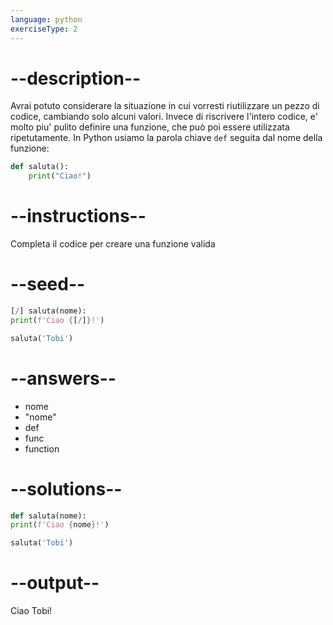 ```yaml
---
language: python
exerciseType: 2
---
```


# --description--

Avrai potuto considerare la situazione in cui vorresti riutilizzare un pezzo di codice, cambiando solo alcuni valori.
Invece di riscrivere l'intero codice, e' molto piu' pulito definire una funzione, che può poi essere utilizzata ripetutamente.
In Python usiamo la parola chiave `def` seguita dal nome della funzione:
```python
def saluta():
	print("Ciao!")
```

# --instructions--

Completa il codice per creare una funzione valida

# --seed--

```python
[/] saluta(nome):
print(f'Ciao {[/]}!')

saluta('Tobi')
```

# --answers--

- nome
- "nome"
- def
- func
- function

# --solutions--

```python
def saluta(nome):
print(f'Ciao {nome}!')

saluta('Tobi')
```

# --output--

Ciao Tobi!
